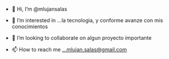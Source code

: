 - 👋 Hi, I’m @mlujansalas
- 👀 I’m interested in ...la tecnologia,  y conforme  avanze con mis conocimientos
- 💞️ I’m looking to collaborate on  algun proyecto importante

- 📫 How to reach me ...mlujan.salas@gmail.com

<!---
mlujansalas/mlujansalas is a ✨ special ✨ repository because its `README.md` (this file) appears on your GitHub profile.
You can click the Preview link to take a look at your changes.
--->
